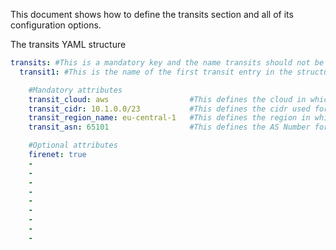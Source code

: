 This document shows how to define the transits section and all of its configuration options.

The transits YAML structure
```yaml
transits: #This is a mandatory key and the name transits should not be changed.
  transit1: #This is the name of the first transit entry in the structure. This name is only used within Terraform and does not define the name in the controller.

    #Mandatory attributes
    transit_cloud: aws                  #This defines the cloud in which the transit is deployed.
    transit_cidr: 10.1.0.0/23           #This defines the cidr used for creating the transit VPC/VNET/VCN.
    transit_region_name: eu-central-1   #This defines the region in which the transit is deployed.
    transit_asn: 65101                  #This defines the AS Number for this transit gateway

    #Optional attributes
    firenet: true
    -
    -
    -
    -
    -
    -
    -
    -
    -
  ```